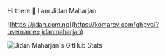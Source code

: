  Hi there 👋 I am Jidan Maharjan.
 
 ![https://jidan.com.np](https://komarev.com/ghpvc/?username=jidanmaharjan) 

![Jidan Maharjan's GitHub Stats](https://github-readme-stats.vercel.app/api?username=jidanmaharjan&show_icons=true)
